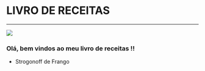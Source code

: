 # **LIVRO DE RECEITAS**
---



![](https://www.mixadesivos.com.br/simulador/5bf73bc6c6e6775d472621264309a88b/1_21_190411102918_adesivo-de-parede-mestre-cuca.png)




### Olá, bem vindos ao meu livro de receitas !!   

 - Strogonoff de Frango
   
